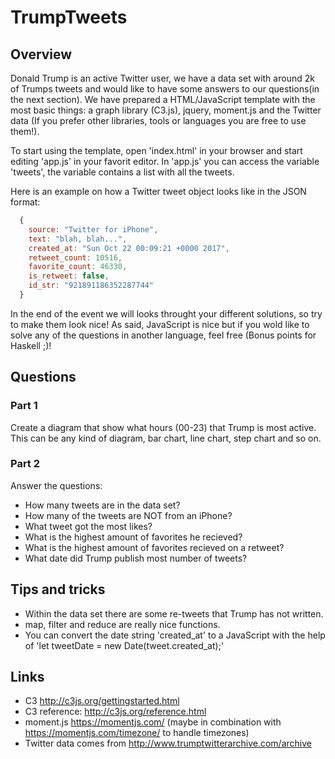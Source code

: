 # TrumpTweets

## Overview

Donald Trump is an active Twitter user, we have a data set with around 2k of Trumps tweets
and would like to have some answers to our questions(in the next section). We have prepared a HTML/JavaScript
template with the most basic things: a graph library (C3.js), jquery, moment.js and the
Twitter data (If you prefer other libraries, tools or languages you are free to use
them!).

To start using the template, open 'index.html' in your browser and start editing 'app.js'
in your favorit editor. In 'app.js' you can access the variable 'tweets', the variable
contains a list with all the tweets.

Here is an example on how a Twitter tweet object looks like in the JSON format:

```javascript
  {
    source: "Twitter for iPhone",
    text: "blah, blah...",
    created_at: "Sun Oct 22 00:09:21 +0000 2017",
    retweet_count: 10516,
    favorite_count: 46330,
    is_retweet: false,
    id_str: "921891186352287744"
  }
```

In the end of the event we will looks throught your different solutions, so try to make
them look nice! As said, JavaScript is nice but if you wold like to solve any of the
questions in another language, feel free (Bonus points for Haskell ;)!

## Questions

### Part 1

Create a diagram that show what hours (00-23) that Trump is most active. This can be any kind of
diagram, bar chart, line chart, step chart and so on.

### Part 2

Answer the questions:
- How many tweets are in the data set?
- How many of the tweets are NOT from an iPhone?
- What tweet got the most likes?
- What is the highest amount of favorites he recieved?
- What is the highest amount of favorites recieved on a retweet?
- What date did Trump publish most number of tweets?

## Tips and tricks

- Within the data set there are some re-tweets that Trump has not written.
- map, filter and reduce are really nice functions.
- You can convert the date string 'created_at' to a JavaScript with the help of 'let tweetDate = new Date(tweet.created_at);'


## Links

* C3 http://c3js.org/gettingstarted.html
* C3 reference: http://c3js.org/reference.html
* moment.js https://momentjs.com/ (maybe in combination with https://momentjs.com/timezone/ to handle timezones)
* Twitter data comes from http://www.trumptwitterarchive.com/archive
